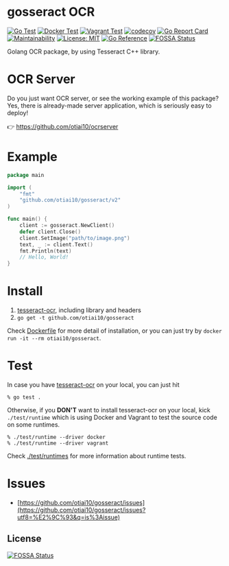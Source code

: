 # gosseract OCR

[![Go Test](https://github.com/otiai10/gosseract/actions/workflows/go-ci.yml/badge.svg)](https://github.com/otiai10/gosseract/actions/workflows/go-ci.yml)
[![Docker Test](https://github.com/otiai10/gosseract/actions/workflows/runtime-docker.yml/badge.svg)](https://github.com/otiai10/gosseract/actions/workflows/runtime-docker.yml)
[![Vagrant Test](https://github.com/otiai10/gosseract/actions/workflows/runtime-vagrant.yml/badge.svg)](https://github.com/otiai10/gosseract/actions/workflows/runtime-vagrant.yml)
[![codecov](https://codecov.io/gh/otiai10/gosseract/branch/main/graph/badge.svg)](https://codecov.io/gh/otiai10/gosseract)
[![Go Report Card](https://goreportcard.com/badge/github.com/otiai10/gosseract)](https://goreportcard.com/report/github.com/otiai10/gosseract)
[![Maintainability](https://api.codeclimate.com/v1/badges/351d9027a3c517505094/maintainability)](https://codeclimate.com/github/otiai10/gosseract/maintainability)
[![License: MIT](https://img.shields.io/badge/License-MIT-green.svg)](https://github.com/otiai10/gosseract/blob/main/LICENSE)
[![Go Reference](https://pkg.go.dev/badge/github.com/otiai10/gosseract/v2.svg)](https://pkg.go.dev/github.com/otiai10/gosseract/v2)
[![FOSSA Status](https://app.fossa.com/api/projects/git%2Bgithub.com%2Fotiai10%2Fgosseract.svg?type=shield)](https://app.fossa.com/projects/git%2Bgithub.com%2Fotiai10%2Fgosseract?ref=badge_shield)

Golang OCR package, by using Tesseract C++ library.

# OCR Server

Do you just want OCR server, or see the working example of this package? Yes, there is already-made server application, which is seriously easy to deploy!

👉 https://github.com/otiai10/ocrserver

# Example

```go
package main

import (
	"fmt"
	"github.com/otiai10/gosseract/v2"
)

func main() {
	client := gosseract.NewClient()
	defer client.Close()
	client.SetImage("path/to/image.png")
	text, _ := client.Text()
	fmt.Println(text)
	// Hello, World!
}
```

# Install

1. [tesseract-ocr](https://github.com/tesseract-ocr/tessdoc), including library and headers
2. `go get -t github.com/otiai10/gosseract`

Check [Dockerfile](https://github.com/otiai10/gosseract/blob/main/Dockerfile) for more detail of installation, or you can just try by `docker run -it --rm otiai10/gosseract`.

# Test

In case you have [tesseract-ocr](https://github.com/tesseract-ocr/tessdoc) on your local, you can just hit

```
% go test .
```

Otherwise, if you **DON'T** want to install tesseract-ocr on your local, kick `./test/runtime` which is using Docker and Vagrant to test the source code on some runtimes.

```
% ./test/runtime --driver docker
% ./test/runtime --driver vagrant
```

Check [./test/runtimes](https://github.com/otiai10/gosseract/tree/main/test/runtimes) for more information about runtime tests.

# Issues

- [https://github.com/otiai10/gosseract/issues](https://github.com/otiai10/gosseract/issues?utf8=%E2%9C%93&q=is%3Aissue)


## License
[![FOSSA Status](https://app.fossa.com/api/projects/git%2Bgithub.com%2Fotiai10%2Fgosseract.svg?type=large)](https://app.fossa.com/projects/git%2Bgithub.com%2Fotiai10%2Fgosseract?ref=badge_large)